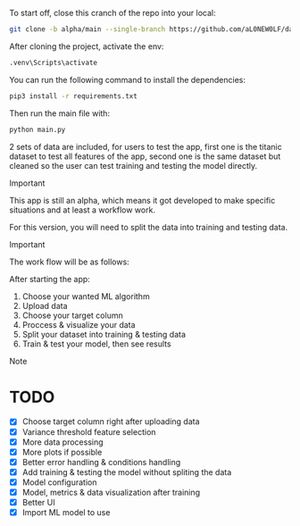 To start off, close this cranch of the repo into your local:

```bash
git clone -b alpha/main --single-branch https://github.com/aL0NEW0LF/data-playground-desktop
```

After cloning the project, activate the env:

```bash
.venv\Scripts\activate
```

You can run the following command to install the dependencies:

```bash
pip3 install -r requirements.txt
```

Then run the main file with:

```bash
python main.py
```

2 sets of data are included, for users to test the app, first one is the titanic dataset to test all features of the app, second one is the same dataset but cleaned so the user can test training and testing the model directly.

> [!IMPORTANT]
> This app is still an alpha, which means it got developed to make specific situations and at least a workflow work.
>
> For this version, you will need to split the data into training and testing data.

> [!IMPORTANT]
> The work flow will be as follows:
>
> After starting the app:
>
> 1. Choose your wanted ML algorithm
> 2. Upload data
> 3. Choose your target column
> 4. Proccess & visualize your data
> 5. Split your dataset into training & testing data
> 6. Train & test your model, then see results

> [!NOTE]
>
> # TODO
>
> - [x] Choose target column right after uploading data
> - [x] Variance threshold feature selection
> - [x] More data processing
> - [x] More plots if possible
> - [x] Better error handling & conditions handling
> - [x] Add training & testing the model without spliting the data
> - [x] Model configuration
> - [x] Model, metrics & data visualization after training
> - [x] Better UI
> - [x] Import ML model to use
